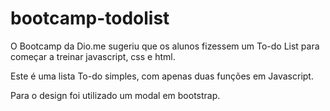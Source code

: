 # bootcamp-todolist

O Bootcamp da Dio.me sugeriu que os alunos fizessem um To-do List para começar a treinar javascript, css e html.

Este é uma lista To-do simples, com apenas duas funções em Javascript.

Para o design foi utilizado um modal em bootstrap.
